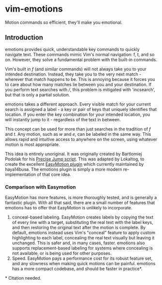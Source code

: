 # vim-emotions
Motion commands so efficient, they'll make you emotional.

## Introduction

emotions provides quick, understandable key commands to quickly navigate text.
These commands mimic Vim's normal navigation: f, t, and so on. However, they
solve a fundamental problem with the built-in commands.

Vim's built in *f* (and similar commands) will not always take you to your
intended destination. Instead, they take you to the very next match - wherever
that match happens to be. This is annoying because it forces you to care about
how many matches lie between you and your destination. If you perform text
searches with */*, this problem is mitigated with 'incsearch', but that is
only a partial solution.

emotions takes a different approach. Every visible match for your current
search is assigned a label - a key or pair of keys that uniquely identifies
that location. If you enter the key combination for
your intended location, you will instantly jump to it - regardless of the text
in between.

This concept can be used for more than just searches in the tradition of *f*
and *t*. Any motion, such as *w* and *e*, can be labeled in the same way.
This allows rapid and intuitive access to anywhere on the screen, using
whatever motion is most appropriate.

This idea is entirely unoriginal. It was originally created by Bartlomiej
Podolak for his [Precise Jump script](http://www.vim.org/scripts/script.php?script_id=3437).
This was adapted by Lokaltog, to create the excellent [EasyMotion plugin](https://github.com/easymotion/vim-easymotion)
which currently maintained by haya14busa. The emotions plugin is simply a
more modern re-implementation of that core idea.

### Comparison with Easymotion

EasyMotion has more features, is more thoroughly tested, and is generally a
fantastic plugin. With all that said, there are a small number of features
that emotions has to offer that EasyMotion is unlikely to incorporate.

1. conceal-based labeling. EasyMotion creates labels by copying the text of
every line with a target, substituting the real text with
the label keys, and then restoring the original text after the motion is
complete. By default, emotions instead uses Vim's "conceal" feature to apply
custom highlighting to each label, concealing the real text visually but
leaving it unchanged. This is safer and, in many cases, faster.
emotions also supports replacement-based labeling for systems where
concealing is not available, or is being used for other purposes.
2. Speed. EasyMotion pays a performance cost for its robust feature set, and
any slowness when making quick motions can be painful. emotions has a more
compact codebase, and should be faster in practice\*.

\* Citation needed.
